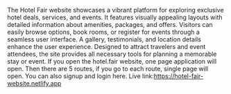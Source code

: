The Hotel Fair website showcases a vibrant platform for exploring exclusive hotel deals, services, and events. It features visually appealing layouts with detailed information about amenities, packages, and offers. Visitors can easily browse options, book rooms, or register for events through a seamless user interface. A gallery, testimonials, and location details enhance the user experience. Designed to attract travelers and event attendees, the site provides all necessary tools for planning a memorable stay or event.
If you open the hotel.fair website, one page application will open. Then there are 5 routes, if you go to each route, single page will open. You can also signup and login here.
Live link:https://hotel-fair-website.netlify.app
